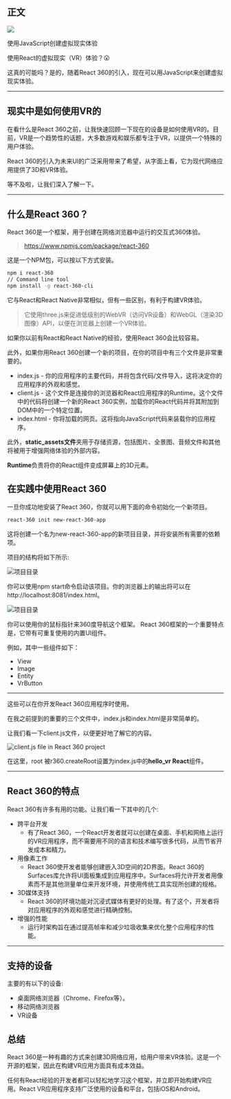 ## 正文

![](../../../Blog/images/外文/使用JavaScript创建虚拟现实体验/1.jpeg)



使用JavaScript创建虚拟现实体验

使用React的虚拟现实（VR）体验？😮

这真的可能吗？是的，随着React 360的引入，现在可以用JavaScript来创建虚拟现实体验。



----



## 现实中是如何使用VR的

在看什么是React 360之前，让我快速回顾一下现在的设备是如何使用VR的。目前，VR是一个趋势性的话题，大多数游戏和娱乐都专注于VR，以提供一个特殊的用户体验。



React 360的引入为未来UI的广泛采用带来了希望，从字面上看，它为现代网络应用提供了3D和VR体验。

等不及啦，让我们深入了解一下。

-----



## 什么是React 360？

React 360是一个框架，用于创建在网络浏览器中运行的交互式360体验。

> https://www.npmjs.com/package/react-360

这是一个NPM包，可以按以下方式安装。

```bash
npm i react-360
// Command line tool
npm install -g react-360-cli
```

它与React和React Native非常相似，但有一些区别，有利于构建VR体验。

> 它使用three.js来促进低级别的WebVR（访问VR设备）和WebGL（渲染3D图像）API，以便在浏览器上创建一个VR体验。



如果你以前有React和React Native的经验，使用React 360会比较容易。

此外，如果你用React 360创建一个新的项目，在你的项目中有三个文件是非常重要的。

- index.js - 你的应用程序的主要代码，并将包含代码/文件导入，这将决定你的应用程序的外观和感觉。
- client.js - 这个文件是连接你的浏览器和React应用程序的Runtime。这个文件中的代码将创建一个新的React 360实例，加载你的React代码并将其附加到DOM中的一个特定位置。
- index.html - 你将加载的网页。这将指向JavaScript代码来装载你的应用程序。



此外，**static_assets文件**夹用于存储资源，包括图片、全景图、音频文件和其他将被用于增强网络体验的外部内容。

**Runtime**负责将你的React组件变成屏幕上的3D元素。



## 在实践中使用React 360

一旦你成功地安装了React 360，你就可以用下面的命令初始化一个新项目。

```bash
react-360 init new-react-360-app
```

这将创建一个名为new-react-360-app的新项目目录，并将安装所有需要的依赖项。

项目的结构将如下所示:

![项目目录](../../../Blog/images/外文/使用JavaScript创建虚拟现实体验/2.png)



你可以使用npm start命令启动该项目。你的浏览器上的输出将可以在http://localhost:8081/index.html。

![项目目录](../../../Blog/images/外文/使用JavaScript创建虚拟现实体验/3.png)



你可以使用你的鼠标指针来360度导航这个框架。
React 360框架的一个重要特点是，它带有可重复使用的内置UI组件。

例如，其中一些组件如下：

- View
- Image
- Entity
- VrButton

------



这些可以在你开发React 360应用程序时使用。

在我之前提到的重要的三个文件中，index.js和index.html是非常简单的。

让我们看一下client.js文件，以便更好地了解它的内容。

![client.js file in React 360 project](../../../Blog/images/外文/使用JavaScript创建虚拟现实体验/4.png)



在这里，root 被r360.createRoot设置为index.js中的**hello_vr React**组件。

----



## React 360的特点

React 360有许多有用的功能。让我们看一下其中的几个:

- 跨平台开发
  - 有了React 360，一个React开发者就可以创建在桌面、手机和网络上运行的VR应用程序，而不需要用不同的语言和技术编写很多代码，从而节省开发成本和精力。
- 用像素工作
  - React 360使开发者能够创建嵌入3D空间的2D界面。React 360的Surfaces库允许将UI面板集成到应用程序中。Surfaces将允许开发者用像素而不是其他测量单位来开发环境，并使用传统工具实现所创建的规格。
- 3D媒体支持
  - React 360的环境功能对沉浸式媒体有更好的处理。有了这个，开发者将对应用程序的外观和感觉进行精确控制。
- 增强的性能
  - 运行时架构旨在通过提高帧率和减少垃圾收集来优化整个应用程序的性能。



----



## 支持的设备

主要的有以下的设备:

- 桌面网络浏览器（Chrome、Firefox等）。
- 移动网络浏览器
- VR设备



## 总结

React 360是一种有趣的方式来创建3D网络应用，给用户带来VR体验。这是一个开源的框架，因此在构建VR应用方面具有成本效益。



任何有React经验的开发者都可以轻松地学习这个框架，并立即开始构建VR应用。React VR应用程序支持广泛使用的设备和平台，包括iOS和Android。